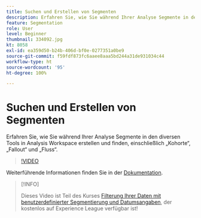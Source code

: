 ```yaml
---
title: Suchen und Erstellen von Segmenten
description: Erfahren Sie, wie Sie während Ihrer Analyse Segmente in den diversen Tools in Analysis Workspace erstellen und finden, einschließlich „Kohorte“, „Fallout“ und „Fluss“.
feature: Segmentation
role: User
level: Beginner
thumbnail: 334092.jpg
kt: 8058
exl-id: ea359d50-b24b-406d-bf0e-0277351a0be9
source-git-commit: f59fdf873fc6aaee8aaa5bd244a31de931034c44
workflow-type: ht
source-wordcount: '95'
ht-degree: 100%

---
```


# Suchen und Erstellen von Segmenten

Erfahren Sie, wie Sie während Ihrer Analyse Segmente in den diversen Tools in Analysis Workspace erstellen und finden, einschließlich „Kohorte“, „Fallout“ und „Fluss“.

>[!VIDEO](https://video.tv.adobe.com/v/334092/?quality=12&learn=on)

Weiterführende Informationen finden Sie in der [Dokumentation](https://experienceleague.adobe.com/docs/analytics/components/segmentation/segmentation-workflow/seg-workflow.html?lang=de).

>[!INFO]
>
> Dieses Video ist Teil des Kurses [Filterung Ihrer Daten mit benutzerdefinierter Segmentierung und Datumsangaben](https://experienceleague.adobe.com/?recommended=Analytics-U-1-2021.1.filterdata&amp;lang=de), der kostenlos auf Experience League verfügbar ist!
